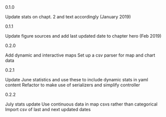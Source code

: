 0.1.0

Update stats on chapt. 2 and text accordingly (January 2019) 

0.1.1

Update figure sources and add last updated date to chapter hero (Feb 2019)

0.2.0

Add dynamic and interactive maps
Set up a csv parser for map and chart data

0.2.1

Update June statistics and use these to include dynamic stats in yaml content
Refactor to make use of serializers and simplify controller

0.2.2

July stats update
Use continuous data in map csvs rather than categorical
Import csv of last and next updated dates